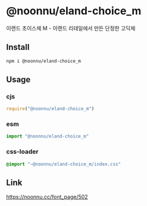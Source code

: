 # @noonnu/eland-choice_m
이랜드 초이스체 M - 이랜드 리테일에서 만든 단정한 고딕체

## Install
```sh
npm i @noonnu/eland-choice_m
```
## Usage
### cjs
```js
require("@noonnu/eland-choice_m")
```
### esm
```js
import "@noonnu/eland-choice_m"
```
### css-loader
```css
@import "~@noonnu/eland-choice_m/index.css"
```

## Link
https://noonnu.cc/font_page/502
